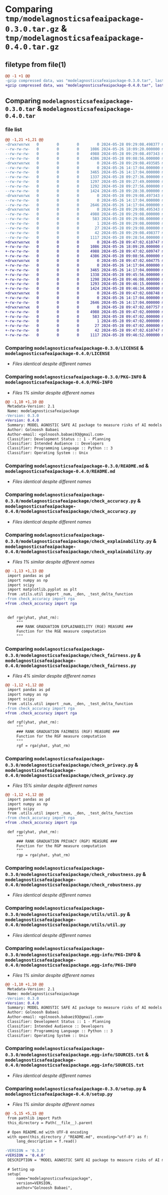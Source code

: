 # Comparing `tmp/modelagnosticsafeaipackage-0.3.0.tar.gz` & `tmp/modelagnosticsafeaipackage-0.4.0.tar.gz`

## filetype from file(1)

```diff
@@ -1 +1 @@
-gzip compressed data, was "modelagnosticsafeaipackage-0.3.0.tar", last modified: Tue May 28 09:29:08 2024, max compression
+gzip compressed data, was "modelagnosticsafeaipackage-0.4.0.tar", last modified: Tue May 28 09:47:02 2024, max compression
```

## Comparing `modelagnosticsafeaipackage-0.3.0.tar` & `modelagnosticsafeaipackage-0.4.0.tar`

### file list

```diff
@@ -1,21 +1,21 @@
-drwxrwxrwx   0        0        0        0 2024-05-28 09:29:08.498377 modelagnosticsafeaipackage-0.3.0/
--rw-rw-rw-   0        0        0     1086 2024-05-26 18:09:20.000000 modelagnosticsafeaipackage-0.3.0/LICENSE
--rw-rw-rw-   0        0        0     4988 2024-05-28 09:29:08.497343 modelagnosticsafeaipackage-0.3.0/PKG-INFO
--rw-rw-rw-   0        0        0     4386 2024-05-28 09:08:56.000000 modelagnosticsafeaipackage-0.3.0/README.md
-drwxrwxrwx   0        0        0        0 2024-05-28 09:29:08.493585 modelagnosticsafeaipackage-0.3.0/modelagnosticsafeaipackage/
--rw-rw-rw-   0        0        0        0 2024-05-26 14:17:04.000000 modelagnosticsafeaipackage-0.3.0/modelagnosticsafeaipackage/__init__.py
--rw-rw-rw-   0        0        0     3465 2024-05-26 14:17:04.000000 modelagnosticsafeaipackage-0.3.0/modelagnosticsafeaipackage/check_accuracy.py
--rw-rw-rw-   0        0        0     1337 2024-05-28 09:27:36.000000 modelagnosticsafeaipackage-0.3.0/modelagnosticsafeaipackage/check_explainability.py
--rw-rw-rw-   0        0        0     1297 2024-05-28 09:27:49.000000 modelagnosticsafeaipackage-0.3.0/modelagnosticsafeaipackage/check_fairness.py
--rw-rw-rw-   0        0        0     1292 2024-05-28 09:27:56.000000 modelagnosticsafeaipackage-0.3.0/modelagnosticsafeaipackage/check_privacy.py
--rw-rw-rw-   0        0        0     1424 2024-05-28 09:28:38.000000 modelagnosticsafeaipackage-0.3.0/modelagnosticsafeaipackage/check_robustness.py
-drwxrwxrwx   0        0        0        0 2024-05-28 09:29:08.497343 modelagnosticsafeaipackage-0.3.0/modelagnosticsafeaipackage/utils/
--rw-rw-rw-   0        0        0        0 2024-05-26 14:17:04.000000 modelagnosticsafeaipackage-0.3.0/modelagnosticsafeaipackage/utils/__init__.py
--rw-rw-rw-   0        0        0     2646 2024-05-26 14:17:04.000000 modelagnosticsafeaipackage-0.3.0/modelagnosticsafeaipackage/utils/util.py
-drwxrwxrwx   0        0        0        0 2024-05-28 09:29:08.495343 modelagnosticsafeaipackage-0.3.0/modelagnosticsafeaipackage.egg-info/
--rw-rw-rw-   0        0        0     4988 2024-05-28 09:29:08.000000 modelagnosticsafeaipackage-0.3.0/modelagnosticsafeaipackage.egg-info/PKG-INFO
--rw-rw-rw-   0        0        0      583 2024-05-28 09:29:08.000000 modelagnosticsafeaipackage-0.3.0/modelagnosticsafeaipackage.egg-info/SOURCES.txt
--rw-rw-rw-   0        0        0        1 2024-05-28 09:29:08.000000 modelagnosticsafeaipackage-0.3.0/modelagnosticsafeaipackage.egg-info/dependency_links.txt
--rw-rw-rw-   0        0        0       27 2024-05-28 09:29:08.000000 modelagnosticsafeaipackage-0.3.0/modelagnosticsafeaipackage.egg-info/top_level.txt
--rw-rw-rw-   0        0        0       42 2024-05-28 09:29:08.498377 modelagnosticsafeaipackage-0.3.0/setup.cfg
--rw-rw-rw-   0        0        0     1117 2024-05-28 09:28:54.000000 modelagnosticsafeaipackage-0.3.0/setup.py
+drwxrwxrwx   0        0        0        0 2024-05-28 09:47:02.610747 modelagnosticsafeaipackage-0.4.0/
+-rw-rw-rw-   0        0        0     1086 2024-05-26 18:09:20.000000 modelagnosticsafeaipackage-0.4.0/LICENSE
+-rw-rw-rw-   0        0        0     4988 2024-05-28 09:47:02.609747 modelagnosticsafeaipackage-0.4.0/PKG-INFO
+-rw-rw-rw-   0        0        0     4386 2024-05-28 09:08:56.000000 modelagnosticsafeaipackage-0.4.0/README.md
+drwxrwxrwx   0        0        0        0 2024-05-28 09:47:02.604775 modelagnosticsafeaipackage-0.4.0/modelagnosticsafeaipackage/
+-rw-rw-rw-   0        0        0        0 2024-05-26 14:17:04.000000 modelagnosticsafeaipackage-0.4.0/modelagnosticsafeaipackage/__init__.py
+-rw-rw-rw-   0        0        0     3465 2024-05-26 14:17:04.000000 modelagnosticsafeaipackage-0.4.0/modelagnosticsafeaipackage/check_accuracy.py
+-rw-rw-rw-   0        0        0     1338 2024-05-28 09:45:56.000000 modelagnosticsafeaipackage-0.4.0/modelagnosticsafeaipackage/check_explainability.py
+-rw-rw-rw-   0        0        0     1298 2024-05-28 09:46:08.000000 modelagnosticsafeaipackage-0.4.0/modelagnosticsafeaipackage/check_fairness.py
+-rw-rw-rw-   0        0        0     1293 2024-05-28 09:46:15.000000 modelagnosticsafeaipackage-0.4.0/modelagnosticsafeaipackage/check_privacy.py
+-rw-rw-rw-   0        0        0     1424 2024-05-28 09:46:34.000000 modelagnosticsafeaipackage-0.4.0/modelagnosticsafeaipackage/check_robustness.py
+drwxrwxrwx   0        0        0        0 2024-05-28 09:47:02.608748 modelagnosticsafeaipackage-0.4.0/modelagnosticsafeaipackage/utils/
+-rw-rw-rw-   0        0        0        0 2024-05-26 14:17:04.000000 modelagnosticsafeaipackage-0.4.0/modelagnosticsafeaipackage/utils/__init__.py
+-rw-rw-rw-   0        0        0     2646 2024-05-26 14:17:04.000000 modelagnosticsafeaipackage-0.4.0/modelagnosticsafeaipackage/utils/util.py
+drwxrwxrwx   0        0        0        0 2024-05-28 09:47:02.607757 modelagnosticsafeaipackage-0.4.0/modelagnosticsafeaipackage.egg-info/
+-rw-rw-rw-   0        0        0     4988 2024-05-28 09:47:02.000000 modelagnosticsafeaipackage-0.4.0/modelagnosticsafeaipackage.egg-info/PKG-INFO
+-rw-rw-rw-   0        0        0      583 2024-05-28 09:47:02.000000 modelagnosticsafeaipackage-0.4.0/modelagnosticsafeaipackage.egg-info/SOURCES.txt
+-rw-rw-rw-   0        0        0        1 2024-05-28 09:47:02.000000 modelagnosticsafeaipackage-0.4.0/modelagnosticsafeaipackage.egg-info/dependency_links.txt
+-rw-rw-rw-   0        0        0       27 2024-05-28 09:47:02.000000 modelagnosticsafeaipackage-0.4.0/modelagnosticsafeaipackage.egg-info/top_level.txt
+-rw-rw-rw-   0        0        0       42 2024-05-28 09:47:02.610747 modelagnosticsafeaipackage-0.4.0/setup.cfg
+-rw-rw-rw-   0        0        0     1117 2024-05-28 09:46:52.000000 modelagnosticsafeaipackage-0.4.0/setup.py
```

### Comparing `modelagnosticsafeaipackage-0.3.0/LICENSE` & `modelagnosticsafeaipackage-0.4.0/LICENSE`

 * *Files identical despite different names*

### Comparing `modelagnosticsafeaipackage-0.3.0/PKG-INFO` & `modelagnosticsafeaipackage-0.4.0/PKG-INFO`

 * *Files 1% similar despite different names*

```diff
@@ -1,10 +1,10 @@
 Metadata-Version: 2.1
 Name: modelagnosticsafeaipackage
-Version: 0.3.0
+Version: 0.4.0
 Summary: MODEL AGNOSTIC SAFE AI package to measure risks of AI models WITHOUT CONSIDERING TYPE OF THE MODEL
 Author: Golnoosh Babaei
 Author-email: <golnoosh.babaei93@gmail.com>
 Classifier: Development Status :: 1 - Planning
 Classifier: Intended Audience :: Developers
 Classifier: Programming Language :: Python :: 3
 Classifier: Operating System :: Unix
```

### Comparing `modelagnosticsafeaipackage-0.3.0/README.md` & `modelagnosticsafeaipackage-0.4.0/README.md`

 * *Files identical despite different names*

### Comparing `modelagnosticsafeaipackage-0.3.0/modelagnosticsafeaipackage/check_accuracy.py` & `modelagnosticsafeaipackage-0.4.0/modelagnosticsafeaipackage/check_accuracy.py`

 * *Files identical despite different names*

### Comparing `modelagnosticsafeaipackage-0.3.0/modelagnosticsafeaipackage/check_explainability.py` & `modelagnosticsafeaipackage-0.4.0/modelagnosticsafeaipackage/check_explainability.py`

 * *Files 1% similar despite different names*

```diff
@@ -1,13 +1,13 @@
 import pandas as pd
 import numpy as np
 import scipy
 import matplotlib.pyplot as plt
 from .utils.util import _num, _den, _test_delta_function
-from check_accuracy import rga
+from .check_accuracy import rga
 
   
 def rge(yhat, yhat_rm):
     """
     ### RANK GRADUATION EXPLAINABILITY (RGE) MEASURE ###
     Function for the RGE measure computation
     """
```

### Comparing `modelagnosticsafeaipackage-0.3.0/modelagnosticsafeaipackage/check_fairness.py` & `modelagnosticsafeaipackage-0.4.0/modelagnosticsafeaipackage/check_fairness.py`

 * *Files 4% similar despite different names*

```diff
@@ -1,12 +1,12 @@
 import pandas as pd
 import numpy as np
 import scipy
 from .utils.util import _num, _den, _test_delta_function
-from check_accuracy import rga
+from .check_accuracy import rga
 
 def rgf(yhat, yhat_rm):
     """
     ### RANK GRADUATION FAIRNESS (RGF) MEASURE ###
     Function for the RGF measure computation
     """   
     rgf = rga(yhat, yhat_rm)
```

### Comparing `modelagnosticsafeaipackage-0.3.0/modelagnosticsafeaipackage/check_privacy.py` & `modelagnosticsafeaipackage-0.4.0/modelagnosticsafeaipackage/check_privacy.py`

 * *Files 15% similar despite different names*

```diff
@@ -1,12 +1,12 @@
 import pandas as pd
 import numpy as np
 import scipy
 from .utils.util import _num, _den, _test_delta_function
-from check_accuracy import rga
+from .check_accuracy import rga
 
 def rgp(yhat, yhat_rm):
     """
     ### RANK GRADUATION PRIVACY (RGP) MEASURE ###
     Function for the RGP measure computation
     """      
     rgp = rga(yhat, yhat_rm)
```

### Comparing `modelagnosticsafeaipackage-0.3.0/modelagnosticsafeaipackage/check_robustness.py` & `modelagnosticsafeaipackage-0.4.0/modelagnosticsafeaipackage/check_robustness.py`

 * *Files identical despite different names*

### Comparing `modelagnosticsafeaipackage-0.3.0/modelagnosticsafeaipackage/utils/util.py` & `modelagnosticsafeaipackage-0.4.0/modelagnosticsafeaipackage/utils/util.py`

 * *Files identical despite different names*

### Comparing `modelagnosticsafeaipackage-0.3.0/modelagnosticsafeaipackage.egg-info/PKG-INFO` & `modelagnosticsafeaipackage-0.4.0/modelagnosticsafeaipackage.egg-info/PKG-INFO`

 * *Files 1% similar despite different names*

```diff
@@ -1,10 +1,10 @@
 Metadata-Version: 2.1
 Name: modelagnosticsafeaipackage
-Version: 0.3.0
+Version: 0.4.0
 Summary: MODEL AGNOSTIC SAFE AI package to measure risks of AI models WITHOUT CONSIDERING TYPE OF THE MODEL
 Author: Golnoosh Babaei
 Author-email: <golnoosh.babaei93@gmail.com>
 Classifier: Development Status :: 1 - Planning
 Classifier: Intended Audience :: Developers
 Classifier: Programming Language :: Python :: 3
 Classifier: Operating System :: Unix
```

### Comparing `modelagnosticsafeaipackage-0.3.0/modelagnosticsafeaipackage.egg-info/SOURCES.txt` & `modelagnosticsafeaipackage-0.4.0/modelagnosticsafeaipackage.egg-info/SOURCES.txt`

 * *Files identical despite different names*

### Comparing `modelagnosticsafeaipackage-0.3.0/setup.py` & `modelagnosticsafeaipackage-0.4.0/setup.py`

 * *Files 1% similar despite different names*

```diff
@@ -5,15 +5,15 @@
 from pathlib import Path
 this_directory = Path(__file__).parent
 
 # Open README.md with UTF-8 encoding
 with open(this_directory / "README.md", encoding="utf-8") as f:
     long_description = f.read()
     
-VERSION = '0.3.0'
+VERSION = '0.4.0'
 DESCRIPTION = 'MODEL AGNOSTIC SAFE AI package to measure risks of AI models WITHOUT CONSIDERING TYPE OF THE MODEL'
 
 # Setting up
 setup(
     name="modelagnosticsafeaipackage",
     version=VERSION,
     author="Golnoosh Babaei",
```

